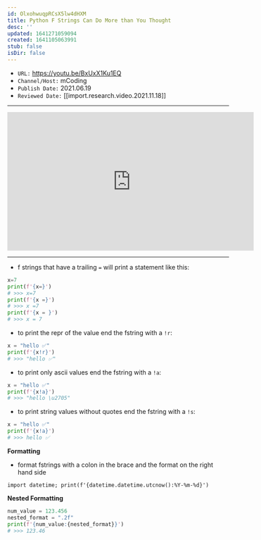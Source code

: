 ```yaml
---
id: OlxohwuqpRCsX5lw4dHXM
title: Python F Strings Can Do More than You Thought
desc: ''
updated: 1641271059094
created: 1641105063991
stub: false
isDir: false
---
```


- `URL:` <https://youtu.be/BxUxX1Ku1EQ>
- `Channel/Host:` mCoding
- `Publish Date:` 2021.06.19
- `Reviewed Date:` [[import.research.video.2021.11.18]]

---

<center><iframe width="560" height="315" src="https://www.youtube.com/embed/BxUxX1Ku1EQ" frameborder="0" allow="accelerometer; autoplay; encrypted-media; gyroscope; picture-in-picture" allowfullscreen></iframe></center>

---

- f strings that have a trailing `=` will print a statement like this:

```python
x=7
print(f'{x=}')
# >>> x=7
print(f'{x =}')
# >>> x =7
print(f'{x = }')
# >>> x = 7
```

- to print the repr of the value end the fstring with a `!r`:

```python
x = "hello ✅"
print(f'{x!r}')
# >>> "hello ✅"
```

- to print only ascii values end the fstring with a `!a`:

```python
x = "hello ✅"
print(f'{x!a}')
# >>> "hello \u2705"
```

- to print string values without quotes end the fstring with a `!s`:

```python
x = "hello ✅"
print(f'{x!a}')
# >>> hello ✅
```

**Formatting**

- format fstrings with a colon in the brace and the format on the right hand side

`import datetime; print(f'{datetime.datetime.utcnow():%Y-%m-%d}')`

**Nested Formatting**

```python
num_value = 123.456
nested_format = ".2f"
print(f'{num_value:{nested_format}}')
# >>> 123.46
```

